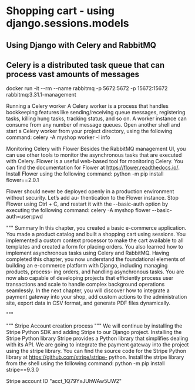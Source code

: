 # Shopping cart - using django.sessions.models

## Using Django with Celery and RabbitMQ

## Celery is a distributed task queue that can process vast amounts of messages

docker run -it --rm --name rabbitmq -p 5672:5672 -p 15672:15672 rabbitmq:3.31.1-management

Running a Celery worker
A Celery worker is a process that handles bookkeeping features like sending/receiving queue messages,
registering tasks, killing hung tasks, tracking status, and so on. A worker instance can consume from
any number of message queues.
Open another shell and start a Celery worker from your project directory, using the following command:
celery -A myshop worker -l info



Monitoring Celery with Flower
Besides the RabbitMQ management UI, you can use other tools to monitor the asynchronous tasks
that are executed with Celery. Flower is a useful web-based tool for monitoring Celery. You can find
the documentation for Flower at https://flower.readthedocs.io/.
Install Flower using the following command:
python -m pip install flower==2.0.1


Flower should never be deployed openly in a production environment without security. Let’s add au-
thentication to the Flower instance. Stop Flower using Ctrl + C, and restart it with the --basic-auth
option by executing the following command:
celery -A myshop flower --basic-auth=user:pwd

"""
Summary
In this chapter, you created a basic e-commerce application. You made a product catalog and built a
shopping cart using sessions. You implemented a custom context processor to make the cart available to
all templates and created a form for placing orders. You also learned how to implement asynchronous
tasks using Celery and RabbitMQ. Having completed this chapter, you now understand the foundational
elements of building an e-commerce platform with Django, including managing products, process-
ing orders, and handling asynchronous tasks. You are now also capable of developing projects that
efficiently process user transactions and scale to handle complex background operations seamlessly.
In the next chapter, you will discover how to integrate a payment gateway into your shop, add custom
actions to the administration site, export data in CSV format, and generate PDF files dynamically.

"""

""" Stripe Account creation process """
We will continue by installing the Stripe Python SDK and adding Stripe to our Django project.
Installing the Stripe Python library
Stripe provides a Python library that simplifies dealing with its API. We are going to integrate the
payment gateway into the project using the stripe library.
You can find the source code for the Stripe Python library at https://github.com/stripe/stripe-
python.
Install the stripe library from the shell using the following command:
python -m pip install stripe==9.3.0

Stripe account ID "acct_1Q79YxJUhWAw5UW2"